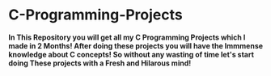 # C-Programming-Projects
**In This Repository you will get all my C Programming Projects which I made in 2  Months!
After doing these projects you will have the Immmense knowledge about C concepts!
So without any wasting of time let's start doing These projects with a Fresh and Hilarous mind!**
